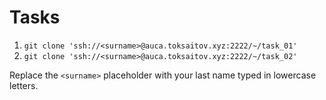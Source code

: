 # Tasks

1. `git clone 'ssh://<surname>@auca.toksaitov.xyz:2222/~/task_01'`
2. `git clone 'ssh://<surname>@auca.toksaitov.xyz:2222/~/task_02'`

Replace the `<surname>` placeholder with your last name typed in lowercase letters.
